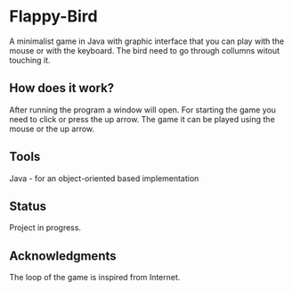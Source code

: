 # Flappy-Bird
A minimalist game in Java with graphic interface that you can play with the mouse or with the keyboard. The bird need to go through collumns witout touching it.

## How does it work?
After running the program a window will open.
For starting the game you need to click or press the up arrow.
The game it can be played using the mouse or the up arrow.

## Tools
Java - for an object-oriented based implementation

## Status
Project in progress.

## Acknowledgments
The loop of the game is inspired from Internet.
